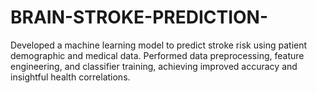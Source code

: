 # BRAIN-STROKE-PREDICTION-
Developed a machine learning model to predict stroke risk using patient demographic and medical data. Performed data preprocessing, feature engineering, and classifier training, achieving improved accuracy and insightful health correlations.

